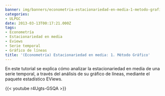 ```yaml
---
banner: img/banners/econometria-estacionariedad-en-media-1-metodo-grafico.jpg
categories:
- ULPGC
date: 2013-03-13T00:17:21.000Z
tags:
- Econometría
- Estacionariedad en media
- Eviews
- Serie temporal
- Gráfico de líneas
title: '(Econometría) Estacionariedad en media: 1. Método Gráfico'
---
```


En este tutorial se explica cómo analizar la estacionariedad en media de una serie temporal, a través del análisis de su gráfico de líneas, mediante el paquete estadístico EViews.

{{< youtube r4Ugts-GSQA >}}
